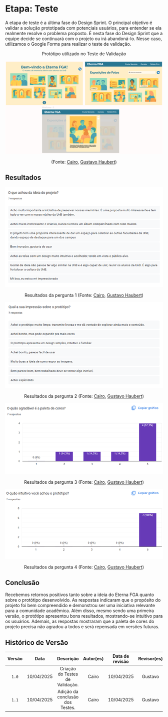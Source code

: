 # Etapa: Teste

A etapa de teste é a última fase do Design Sprint. O principal objetivo é validar a solução prototipada com potenciais usuários, para entender se ela realmente resolve o problema proposto. É nesta fase do Design Sprint que a equipe decide se continuará com o projeto ou irá abandoná-lo. Nesse caso, utilizamos o Google Forms para realizar o teste de validação. 

<center>
Protótipo utilizado no Teste de Validação

![alt text](../imagens/testgrande.png)

(Fonte: [Cairo](https://github.com/CA1RO), [Gustavo Haubert](https://github.com/GustavoHaubert))

</center>

## Resultados 

<center>

![Resultados da pergunta 1](../imagens/resp1.png)

Resultados da pergunta 1 (Fonte: [Cairo](https://github.com/CA1RO), [Gustavo Haubert](https://github.com/GustavoHaubert))

</center>

<center>

![Resultados da pergunta 2](../imagens/resp2.png)

Resultados da pergunta 2 (Fonte: [Cairo](https://github.com/CA1RO), [Gustavo Haubert](https://github.com/GustavoHaubert))

</center>

<center>

![Resultados da pergunta 3](../imagens/resp3.png)

Resultados da pergunta 3 (Fonte: [Cairo](https://github.com/CA1RO), [Gustavo Haubert](https://github.com/GustavoHaubert))

</center>

<center> 

![Resultados da pergunta 4](../imagens/resp4.png)

Resultados da pergunta 4 (Fonte: [Cairo](https://github.com/CA1RO), [Gustavo Haubert](https://github.com/GustavoHaubert))

</center>

## Conclusão 

Recebemos retornos positivos tanto sobre a ideia do Eterna FGA quanto sobre o protótipo desenvolvido. As respostas indicaram que o propósito do projeto foi bem compreendido e demonstrou ser uma iniciativa relevante para a comunidade acadêmica. Além disso, mesmo sendo uma primeira versão, o protótipo apresentou bons resultados, mostrando-se intuitivo para os usuários. Ademais, as respostas mostraram que a paleta de cores do projeto precisa não agradou a todos e será repensada em versões futuras.


## Histórico de Versão
| Versão | Data | Descrição | Autor(es) | Data de revisão | Revisor(es) |
| :-: | :-: | :-: | :-: | :-: | :-: |
| `1.0` | 10/04/2025  | Criação do Testes de Validação. | Cairo | 10/04/2025 | Gustavo |
| `1.1` | 10/04/2025  | Adição da conclusão dos Testes. | Cairo | 10/04/2025 | Gustavo |

